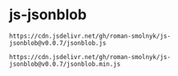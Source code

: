 # js-jsonblob

```
https://cdn.jsdelivr.net/gh/roman-smolnyk/js-jsonblob@v0.0.7/jsonblob.js
```

```
https://cdn.jsdelivr.net/gh/roman-smolnyk/js-jsonblob@v0.0.7/jsonblob.min.js
```
